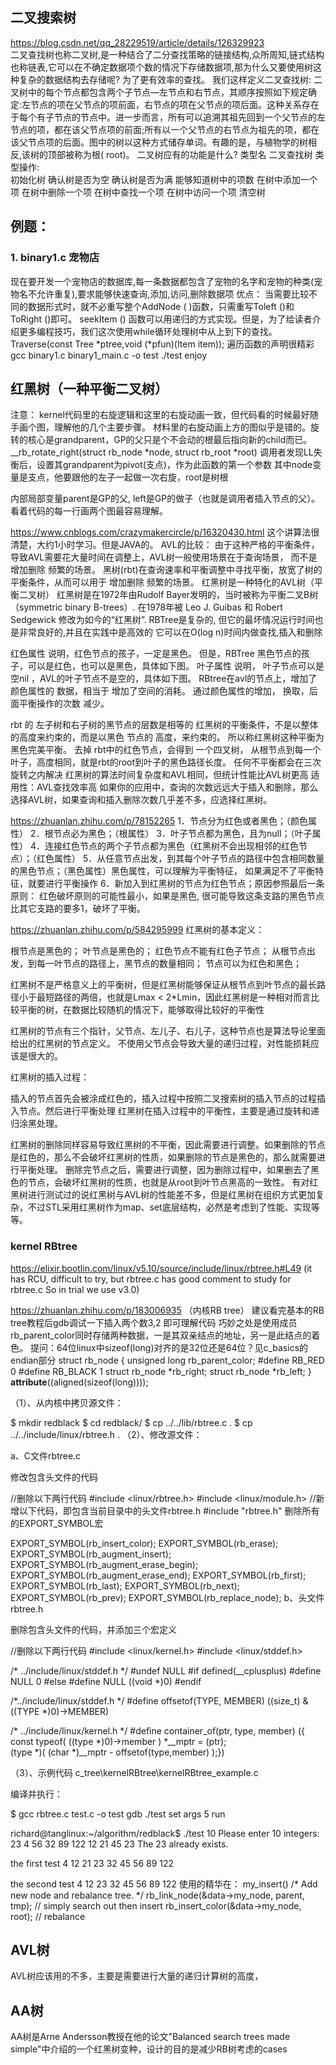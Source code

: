 ## 二叉搜索树
https://blog.csdn.net/qq_28229519/article/details/126329923  
二叉查找树也称二叉树,是一种结合了二分查找策略的链接结构,众所周知,链式结构也称链表,它可以在不确定数据项个数的情况下存储数据项,那为什么又要使用树这种复杂的数据结构去存储呢?
为了更有效率的查找。
我们这样定义二叉查找树:
二叉树中的每个节点都包含两个子节点—左节点和右节点，其顺序按照如下规定确定:左节点的项在父节点的项前面，右节点的项在父节点的项后面。这种关系存在于每个有子节点的节点中。进一步而言，所有可以追溯其祖先回到一个父节点的左节点的项，都在该父节点项的前面;所有以一个父节点的右节点为祖先的项，都在该父节点项的后面。图中的树以这种方式储存单词。有趣的是，与植物学的树相反,该树的顶部被称为根( root)。
二叉树应有的功能是什么?
类型名	二叉查找树
类型操作:	
初始化树
确认树是否为空
确认树是否为满
能够知道树中的项数
在树中添加一个项
在树中删除一个项
在树中查找一个项
在树中访问一个项
清空树

## 例题：
### 1. binary1.c   宠物店
现在要开发一个宠物店的数据库,每一条数据都包含了宠物的名字和宠物的种类(宠物名不允许重复),要求能够快速查询,添加,访问,删除数据项
优点： 当需要比较不同的数据形式时，就不必重写整个AddNode ( )函数，只需重写Toleft ()和ToRight ()即可。
seekItem () 函数可以用递归的方式实现。但是，为了给读者介绍更多编程技巧，我们这次使用while循环处理树中从上到下的查找。
Traverse(const Tree *ptree,void (*pfun)(Item item)); 遍历函数的声明很精彩
gcc binary1.c binary1_main.c -o test
./test
enjoy

## 红黑树（一种平衡二叉树）
注意： kernel代码里的右旋逻辑和这里的右旋动画一致，但代码看的时候最好随手画个图，理解他的几个主要步骤。
材料里的右旋动画上方的图似乎是错的。旋转的核心是grandparent，GP的父只是个不会动的根最后指向新的child而已。
__rb_rotate_right(struct rb_node *node, struct rb_root *root)
调用者发现LL失衡后，设置其grandparent为pivot(支点)，作为此函数的第一个参数
其中node变量是支点，他要跟他的左子一起做一次右旋，root是树根

内部局部变量parent是GP的父, left是GP的做子（也就是调用者插入节点的父）。看着代码的每一行画两个图最容易理解。

https://www.cnblogs.com/crazymakercircle/p/16320430.html 这个讲算法很清楚，大约1小时学习。但是JAVA的。
AVL的比较：
由于这种严格的平衡条件，导致AVL需要花大量时间在调整上，AVL树一般使用场景在于查询场景， 而不是 增加删除 频繁的场景。
黑树(rbt)在查询速率和平衡调整中寻找平衡，放宽了树的平衡条件，从而可以用于 增加删除 频繁的场景。
红黑树是一种特化的AVL树（平衡二叉树）
红黑树是在1972年由Rudolf Bayer发明的，当时被称为平衡二叉B树（symmetric binary B-trees）.
在1978年被 Leo J. Guibas 和 Robert Sedgewick 修改为如今的“红黑树”.
RBTree是复杂的, 但它的最坏情况运行时间也是非常良好的,并且在实践中是高效的
它可以在O(log n)时间内做查找,插入和删除

红色属性 说明，红色节点的孩子，一定是黑色。 但是，RBTree 黑色节点的孩子，可以是红色，也可以是黑色，具体如下图。
叶子属性 说明， 叶子节点可以是空nil ，AVL的叶子节点不是空的，具体如下图。
RBtree在avl的节点上，增加了 颜色属性的 数据，相当于 增加了空间的消耗。 通过颜色属性的增加， 换取，后面平衡操作的次数 减少。

rbt 的 左子树和右子树的黑节点的层数是相等的
红黑树的平衡条件，不是以整体的高度来约束的，而是以黑色 节点的 高度，来约束的。
所以称红黑树这种平衡为黑色完美平衡。
去掉 rbt中的红色节点，会得到 一个四叉树， 从根节点到每一个叶子，高度相同，就是rbt的root到叶子的黑色路径长度。
任何不平衡都会在三次旋转之内解决
红黑树的算法时间复杂度和AVL相同，但统计性能比AVL树更高
适用性：AVL查找效率高
如果你的应用中，查询的次数远远大于插入和删除，那么选择AVL树，如果查询和插入删除次数几乎差不多，应选择红黑树。

https://zhuanlan.zhihu.com/p/78152265 
1．节点分为红色或者黑色；（颜色属性）
2．根节点必为黑色；（根属性）
3．叶子节点都为黑色，且为null；（叶子属性）
4．连接红色节点的两个子节点都为黑色（红黑树不会出现相邻的红色节点）；（红色属性）
5．从任意节点出发，到其每个叶子节点的路径中包含相同数量的黑色节点；（黑色属性）黑色属性，可以理解为平衡特征， 如果满足不了平衡特征，就要进行平衡操作
6．新加入到红黑树的节点为红色节点；原因参照最后一条原则： 红色破坏原则的可能性最小，如果是黑色, 很可能导致这条支路的黑色节点比其它支路的要多1，破坏了平衡。

https://zhuanlan.zhihu.com/p/584295999 
红黑树的基本定义：

根节点是黑色的；
叶节点是黑色的；
红色节点不能有红色子节点；
从根节点出发，到每一叶节点的路径上，黑节点的数量相同；
节点可以为红色和黑色；

红黑树不是严格意义上的平衡树，但是红黑树能够保证从根节点到叶节点的最长路径小于最短路径的两倍，也就是Lmax < 2*Lmin，因此红黑树是一种相对而言比较平衡的树，在数据比较随机的情况下，能够取得比较好的平衡性

红黑树的节点有三个指针，父节点、左儿子、右儿子，这种节点也是算法导论里面给出的红黑树的节点定义。
不使用父节点会导致大量的递归过程，对性能损耗应该是很大的。

红黑树的插入过程：

插入的节点首先会被涂成红色的，插入过程中按照二叉搜索树的插入节点的过程插入节点。然后进行平衡处理
红黑树在插入过程中的平衡性，主要是通过旋转和递归涂黑处理。

红黑树的删除同样容易导致红黑树的不平衡，因此需要进行调整。如果删除的节点是红色的，那么不会破坏红黑树的性质，如果删除的节点是黑色的，那么就需要进行平衡处理。
删除完节点之后，需要进行调整，因为删除过程中，如果删去了黑色的节点，会破坏红黑树的性质，也就是从root到叶节点黑高的一致性。
有对红黑树进行测试过的说红黑树与AVL树的性能差不多，但是红黑树在组织方式更加复杂，不过STL采用红黑树作为map、set底层结构，必然是考虑到了性能、实现等等。

### kernel RBtree
https://elixir.bootlin.com/linux/v5.10/source/include/linux/rbtree.h#L49 (it has RCU, difficult to try, but rbtree.c has good comment to study for rbtree.c  So in trial we use v3.0)

https://zhuanlan.zhihu.com/p/183006935 （内核RB tree）
建议看完基本的RB tree教程后gdb调试一下插入两个数3,2 即可理解代码
巧妙之处是使用成员rb_parent_color同时存储两种数据，一是其双亲结点的地址，另一是此结点的着色。
提问：64位linux中sizeof(long)对齐的是32位还是64位？见c_basics的endian部分
struct rb_node
{
	unsigned long  rb_parent_color;
#define	RB_RED		0
#define	RB_BLACK	1
	struct rb_node *rb_right;
	struct rb_node *rb_left;
} __attribute__((aligned(sizeof(long))));

（1）、从内核中拷贝源文件：

$ mkdir redblack
$ cd redblack/
$ cp ../../lib/rbtree.c .
$ cp ../../include/linux/rbtree.h .
（2）、修改源文件：

a、C文件rbtree.c

修改包含头文件的代码

//删除以下两行代码
#include <linux/rbtree.h>
#include <linux/module.h>
//新增以下代码，即包含当前目录中的头文件rbtree.h
#include "rbtree.h"
删除所有的EXPORT_SYMBOL宏

EXPORT_SYMBOL(rb_insert_color);
EXPORT_SYMBOL(rb_erase);
EXPORT_SYMBOL(rb_augment_insert);
EXPORT_SYMBOL(rb_augment_erase_begin);
EXPORT_SYMBOL(rb_augment_erase_end);
EXPORT_SYMBOL(rb_first);
EXPORT_SYMBOL(rb_last);
EXPORT_SYMBOL(rb_next);
EXPORT_SYMBOL(rb_prev);
EXPORT_SYMBOL(rb_replace_node);
b、头文件rbtree.h

删除包含头文件的代码，并添加三个宏定义

//删除以下两行代码
#include <linux/kernel.h>
#include <linux/stddef.h>
 
/* ../include/linux/stddef.h */
#undef NULL
#if defined(__cplusplus)
#define NULL 0
#else
#define NULL ((void *)0)
#endif
 
/*../include/linux/stddef.h */
#define offsetof(TYPE, MEMBER) ((size_t) &((TYPE *)0)->MEMBER)
 
/* ../include/linux/kernel.h */
#define container_of(ptr, type, member) ({			\
	const typeof( ((type *)0)->member ) *__mptr = (ptr);	\
	(type *)( (char *)__mptr - offsetof(type,member) );})

（3）、示例代码
c_tree\kernelRBtree\kernelRBtree_example.c

编译并执行：

$ gcc rbtree.c test.c -o test
gdb ./test
set args 5
run

richard@tanglinux:~/algorithm/redblack$ ./test 10
Please enter 10 integers:
23
4
56
32
89
122
12
21
45
23
The 23 already exists.
 
the first test
4 12 21 23 32 45 56 89 122 
 
the second test
4 12 23 32 45 56 89 122
使用的精华在：
my_insert()
    /* Add new node and rebalance tree. */
    rb_link_node(&data->my_node, parent, tmp); // simply search out then insert
    rb_insert_color(&data->my_node, root); // rebalance
## AVL树
AVL树应该用的不多，主要是需要进行大量的递归计算树的高度，

## AA树
AA树是Arne Andersson教授在他的论文"Balanced search trees made simple"中介绍的一个红黑树变种，设计的目的是减少RB树考虑的cases

